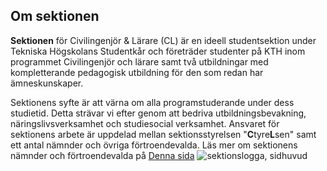 ## Om sektionen

<b>Sektionen</b> för Civilingenjör & Lärare (CL) är en ideell studentsektion under Tekniska Högskolans Studentkår och företräder studenter på KTH inom programmet Civilingenjör och lärare samt två utbildningar med kompletterande pedagogisk utbildning för den som redan har ämneskunskaper.

Sektionens syfte är att värna om alla programstuderande under dess studietid. Detta strävar vi efter genom att bedriva utbildningsbevakning, näringslivsverksamhet och studiesocial verksamhet. Ansvaret för sektionens arbete är uppdelad mellan sektionsstyrelsen &quot;<span style="color: var(--clr5)">**C**</span>tyre<span style="color: var(--clr5)">**L**</span>sen&quot; samt ett antal nämnder och övriga förtroendevalda. Läs mer om sektionens nämnder och förtroendevalda på [Denna sida](/fortroendevalda)
<Image src="/media/grafik/Sidhuvud.png" alt="sektionslogga, sidhuvud" class="sektionslogga"/>
